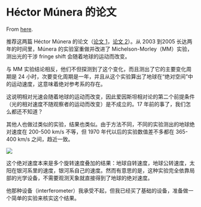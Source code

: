 # Héctor Múnera 的论文

From [here](https://yinwang1.substack.com/p/hector-munera).

<span>推荐这两篇 Héctor Múnera 的论文（</span>[论文 1](https://www.naturalphilosophy.org/pdf/abstracts/AbsoluteSpace-ICFAIApr2009HectorMunera.pdf)<span>，</span>[论文 2](http://www.orgonelab.org/EtherDrift/Munera2002.pdf)<span>）。从 2003 到2005 长达两年的时间里，Múnera 的实验室重做并改进了 Michelson-Morley（MM）实验，测出光的干涉 fringe shift 会随着地球的运动而改变。</span>

与 MM 实验结论相反，他们不但探测到了这个变化，而且测出了它的主要变化周期是 24 小时，次要变化周期是一年，并且从这个实验算出了地球在“绝对空间”中的运动速度，这意味着绝对参考系的存在。

这说明相对光速会随着地球的运动而改变，因此爱因斯坦相对论的第二个前提条件（光的相对速度不随观察者的运动而改变）是不成立的。17 年前的事了，我们怎么都还不知道？

其他人也做过类似的实验，结果也类似。由于方法不同，不同的实验测出的地球绝对速度在 200-500 km/s 不等，但 1970 年代以后的实验数值差不多都在 365-400 km/s 之间，趋近一致。

![](https://substackcdn.com/image/fetch/w_1456,c_limit,f_auto,q_auto:good,fl_progressive:steep/https%3A%2F%2Fbucketeer-e05bbc84-baa3-437e-9518-adb32be77984.s3.amazonaws.com%2Fpublic%2Fimages%2F2da3043f-e60f-4e55-ae5f-07fe33319567_1037x659.jpeg)

这个绝对速度本来是多个旋转速度叠加的结果：地球自转速度，地球公转速度，太阳在银河系里的速度，银河系自己的速度。然而有意思的是，这种实验完全依靠局部的光学设备，不需要观测天象就直接得到了地球的绝对速度。

他那种设备（interferometer）我承受不起，但我已经买了基础的设备，准备做一个简单的实验来核实这个结果。
